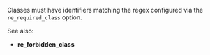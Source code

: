 Classes must have identifiers matching the regex configured via the
`re_required_class` option.

See also:

- **re_forbidden_class**
